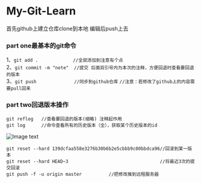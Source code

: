 # My-Git-Learn  
首先github上建立仓库clone到本地 编辑后push上去    
### part one最基本的git命令    

1、```git add .             //全部添加到注意有个点```  
2、```git commit -m "note"  //提交 后面双引号内为本次的注释，方便回退时查看要回退的版本```   
3、```git push              //同步到github仓库```
   ```//注意：若修改了github上的内容需要pull回来```  


### part two回退版本操作  
```
git reflog   //查看要回退的版本(缩略) 注释起作用  
git log      //命令查看所有的历史版本（全），获取某个历史版本的id  
```
![Image text](https://raw.githubusercontent.com/kangshuaibo/My-Git-Learn/master/git-readme-img/屏幕快照%202018-10-13%20上午12.53.36.png)  
```
git reset --hard 139dcfaa558e3276b30b6b2e5cbbb9c00bbdca96//回滚到某一版本  
git reset --hard HEAD~3                                  //将最近3次的提交回滚  
git push -f -u origin master          //把修改推到远程服务器  
```










